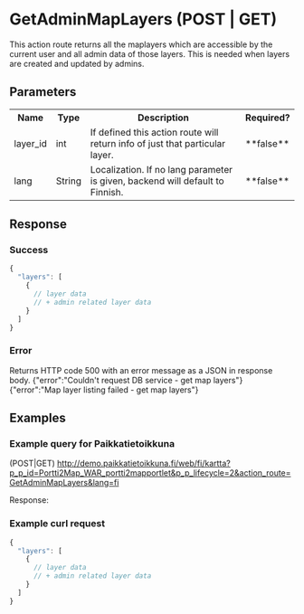 # GetAdminMapLayers (POST | GET)
This action route returns all the maplayers which are accessible by the current user and all admin data of those layers. This is needed when layers are created and updated by admins.

## Parameters
<table>
  <tr>
    <th>Name</th>
    <th>Type</th>
    <th>Description</th>
    <th>Required?</th>
  </tr>
  <tr>
    <td>layer_id</td>
    <td>int</td>
    <td>If defined this action route will return info of just that particular layer.</td>
    <td>**false**</td>
  </tr>
  <tr>
    <td>lang</td>
    <td>String</td>
    <td>Localization. If no lang parameter is given, backend will default to Finnish.</td>
    <td>**false**</td>
  </tr>
</table>

## Response

### Success
```javascript
{
  "layers": [
    {
      // layer data
      // + admin related layer data
    }
  ]
}
```

### Error
Returns HTTP code 500 with an error message as a JSON in response body.
{"error":"Couldn't request DB service - get map layers"}
{"error":"Map layer listing failed - get map layers"}

## Examples

### Example query for Paikkatietoikkuna
(POST|GET)
http://demo.paikkatietoikkuna.fi/web/fi/kartta?p_p_id=Portti2Map_WAR_portti2mapportlet&p_p_lifecycle=2&action_route=GetAdminMapLayers&lang=fi

Response:

### Example curl request
```javascript
{
  "layers": [
    {
      // layer data
      // + admin related layer data
    }
  ]
}
```